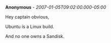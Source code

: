 **Anonymous** - *2007-01-05T09:02:00.000-05:00*

Hey captain obvious,   
  
Ubuntu is a Linux build.   
  
And no one owns a Sandisk.


